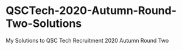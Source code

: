 # QSCTech-2020-Autumn-Round-Two-Solutions
My Solutions to QSC Tech Recruitment 2020 Autumn Round Two

